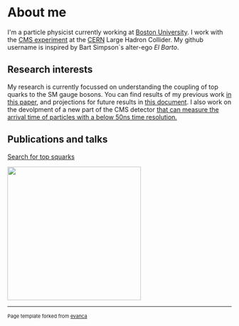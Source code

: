 # About me

I'm a particle physicist currently working at [Boston University](https://www.bu.edu).
I work with the [CMS experiment](https://cms.cern) at the [CERN](https://home.cern) Large Hadron Collider.
My github username is inspired by Bart Simpson`s alter-ego *El Barto*.

## Research interests

My research is currently focussed on understanding the coupling of top quarks to the SM gauge bosons.
You can find results of my previous work [in this paper](https://arxiv.org/abs/1907.11270), and projections for future results in [this document](https://arxiv.org/abs/1902.04070).
I also work on the devolpment of a new part of the CMS detector [that can measure the arrival time of particles with a below 50ns time resolution.](https://cds.cern.ch/record/2667167)

## Publications and talks

[Search for top squarks](https://arxiv.org/abs/2008.05936)

<img height=300 src="https://cds.cern.ch/record/2727987/files/Figure_003-a.png?raw=true"/>


---
<p style="font-size:11px">Page template forked from <a href="https://github.com/evanca/quick-portfolio">evanca</a></p>
<!-- Remove above link if you don't want to attibute -->
